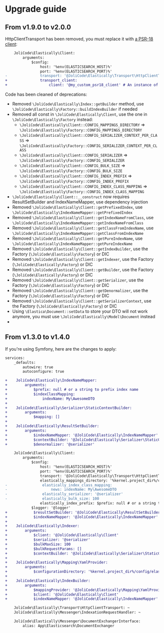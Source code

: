 # Upgrade guide

## From v1.9.0 to v2.0.0

HttpClientTransport has been removed, you must replace it with [a PSR-18 client](https://symfony.com/doc/current/http_client.html#psr-18-and-psr-17):

```diff
    JoliCode\Elastically\Client:
        arguments:
            $config:
                host: '%env(ELASTICSEARCH_HOST)%'
                port: '%env(ELASTICSEARCH_PORT)%'
-               transport: '@JoliCode\Elastically\Transport\HttpClientTransport'
+               transport_client:
+                   client: '@my_custom_psr18_client' # An instance of Symfony\Component\HttpClient\Psr18Client (Or any PSR 18 compliant one)
```

Code has been cleaned of deprecations:

- Removed `\JoliCode\Elastically\Index::getBuilder` method, use `\JoliCode\Elastically\Factory::buildIndexBuilder` if needed
- Removed all const in `\JoliCode\Elastically\Client`, use the one in `\JoliCode\Elastically\Factory` instead:
    - `\JoliCode\Elastically\Client::CONFIG_MAPPINGS_DIRECTORY` => `\JoliCode\Elastically\Factory::CONFIG_MAPPINGS_DIRECTORY`
    - `\JoliCode\Elastically\Client::CONFIG_SERIALIZER_CONTEXT_PER_CLASS` => `\JoliCode\Elastically\Factory::CONFIG_SERIALIZER_CONTEXT_PER_CLASS`
    - `\JoliCode\Elastically\Client::CONFIG_SERIALIZER` => `\JoliCode\Elastically\Factory::CONFIG_SERIALIZER`
    - `\JoliCode\Elastically\Client::CONFIG_BULK_SIZE` => `\JoliCode\Elastically\Factory::CONFIG_BULK_SIZE`
    - `\JoliCode\Elastically\Client::CONFIG_INDEX_PREFIX` => `\JoliCode\Elastically\Factory::CONFIG_INDEX_PREFIX`
    - `\JoliCode\Elastically\Client::CONFIG_INDEX_CLASS_MAPPING` => `\JoliCode\Elastically\Factory::CONFIG_INDEX_CLASS_MAPPING`
- `\JoliCode\Elastically\Client::__construct` now requires ResultSetBuilder and IndexNameMapper, use dependency injection
- Removed `\JoliCode\Elastically\Client::getPrefixedIndex`, use `\JoliCode\Elastically\IndexNameMapper::getPrefixedIndex`
- Removed `\JoliCode\Elastically\Client::getIndexNameFromClass`, use `\JoliCode\Elastically\IndexNameMapper::getIndexNameFromClass`
- Removed `\JoliCode\Elastically\Client::getClassFromIndexName`, use `\JoliCode\Elastically\IndexNameMapper::getClassFromIndexName`
- Removed `\JoliCode\Elastically\Client::getPureIndexName`, use `\JoliCode\Elastically\IndexNameMapper::getPureIndexName`
- Removed `\JoliCode\Elastically\Client::getIndexBuilder`, use the Factory (`\JoliCode\Elastically\Factory`) or DIC
- Removed `\JoliCode\Elastically\Client::getIndexer`, use the Factory (`\JoliCode\Elastically\Factory`) or DIC
- Removed `\JoliCode\Elastically\Client::getBuilder`, use the Factory (`\JoliCode\Elastically\Factory`) or DIC
- Removed `\JoliCode\Elastically\Client::getSerializer`, use the Factory (`\JoliCode\Elastically\Factory`) or DIC
- Removed `\JoliCode\Elastically\Client::getDenormalizer`, use the Factory (`\JoliCode\Elastically\Factory`) or DIC
- Removed `\JoliCode\Elastically\Client::getSerializerContext`, use the Factory (`\JoliCode\Elastically\Factory`) or DIC
- Using `\Elastica\Document::setData` to store your DTO will not work anymore, you must use `\JoliCode\Elastically\Model\Document` instead
- 
## From v1.3.0 to v1.4.0

If you're using Symfony, here are the changes to apply:

```diff
services:
    _defaults:
        autowire: true
        autoconfigure: true

+    JoliCode\Elastically\IndexNameMapper:
+        arguments:
+            $prefix: null # or a string to prefix index name
+            $indexClassMapping:
+                indexName: My\AwesomeDTO
+
+    JoliCode\Elastically\Serializer\StaticContextBuilder:
+        arguments:
+            $mapping: []
+
+    JoliCode\Elastically\ResultSetBuilder:
+        arguments:
+            $indexNameMapper: '@JoliCode\Elastically\IndexNameMapper'
+            $contextBuilder: '@JoliCode\Elastically\Serializer\StaticContextBuilder'
+            $denormalizer: '@serializer'

    JoliCode\Elastically\Client:
        arguments:
            $config:
                host: '%env(ELASTICSEARCH_HOST)%'
                port: '%env(ELASTICSEARCH_PORT)%'
                transport: '@JoliCode\Elastically\Transport\HttpClientTransport'
                elastically_mappings_directory: '%kernel.project_dir%/config/elasticsearch'
-                elastically_index_class_mapping:
-                    news: indexName: My\AwesomeDTO
-                elastically_serializer: '@serializer'
-                elastically_bulk_size: 100
                elastically_index_prefix: $prefix: null # or a string to prefix index name
            $logger: '@logger'
+            $resultSetBuilder: '@JoliCode\Elastically\ResultSetBuilder'
+            $indexNameMapper: '@JoliCode\Elastically\IndexNameMapper'
+
+    JoliCode\Elastically\Indexer:
+        arguments:
+            $client: '@JoliCode\Elastically\Client'
+            $serializer: '@serializer'
+            $bulkMaxSize: 100
+            $bulkRequestParams: []
+            $contextBuilder: '@JoliCode\Elastically\Serializer\StaticContextBuilder'
+
+    JoliCode\Elastically\Mapping\YamlProvider:
+        arguments:
+            $configurationDirectory: '%kernel.project_dir%/config/elasticsearch'
+
+    JoliCode\Elastically\IndexBuilder:
+        arguments:
+            $mappingProvider: '@JoliCode\Elastically\Mapping\YamlProvider'
+            $client: '@JoliCode\Elastically\Client'
+            $indexNameMapper: '@JoliCode\Elastically\IndexNameMapper'

    JoliCode\Elastically\Transport\HttpClientTransport: ~
    JoliCode\Elastically\Messenger\IndexationRequestHandler: ~

    JoliCode\Elastically\Messenger\DocumentExchangerInterface:
        alias: App\Elasticsearch\DocumentExchanger
```
